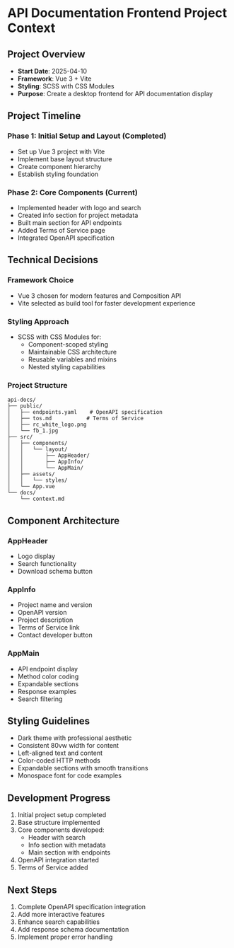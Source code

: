 # API Documentation Frontend Project Context

## Project Overview
- **Start Date**: 2025-04-10
- **Framework**: Vue 3 + Vite
- **Styling**: SCSS with CSS Modules
- **Purpose**: Create a desktop frontend for API documentation display

## Project Timeline

### Phase 1: Initial Setup and Layout (Completed)
- Set up Vue 3 project with Vite
- Implement base layout structure
- Create component hierarchy
- Establish styling foundation

### Phase 2: Core Components (Current)
- Implemented header with logo and search
- Created info section for project metadata
- Built main section for API endpoints
- Added Terms of Service page
- Integrated OpenAPI specification

## Technical Decisions

### Framework Choice
- Vue 3 chosen for modern features and Composition API
- Vite selected as build tool for faster development experience

### Styling Approach
- SCSS with CSS Modules for:
  - Component-scoped styling
  - Maintainable CSS architecture
  - Reusable variables and mixins
  - Nested styling capabilities

### Project Structure
```
api-docs/
├── public/
│   ├── endpoints.yaml    # OpenAPI specification
│   ├── tos.md           # Terms of Service
│   ├── rc_white_logo.png
│   └── fb_1.jpg
├── src/
│   ├── components/
│   │   └── layout/
│   │       ├── AppHeader/
│   │       ├── AppInfo/
│   │       └── AppMain/
│   ├── assets/
│   │   └── styles/
│   └── App.vue
└── docs/
    └── context.md
```

## Component Architecture

### AppHeader
- Logo display
- Search functionality
- Download schema button

### AppInfo
- Project name and version
- OpenAPI version
- Project description
- Terms of Service link
- Contact developer button

### AppMain
- API endpoint display
- Method color coding
- Expandable sections
- Response examples
- Search filtering

## Styling Guidelines
- Dark theme with professional aesthetic
- Consistent 80vw width for content
- Left-aligned text and content
- Color-coded HTTP methods
- Expandable sections with smooth transitions
- Monospace font for code examples

## Development Progress
1. Initial project setup completed
2. Base structure implemented
3. Core components developed:
   - Header with search
   - Info section with metadata
   - Main section with endpoints
4. OpenAPI integration started
5. Terms of Service added

## Next Steps
1. Complete OpenAPI specification integration
2. Add more interactive features
3. Enhance search capabilities
4. Add response schema documentation
5. Implement proper error handling
